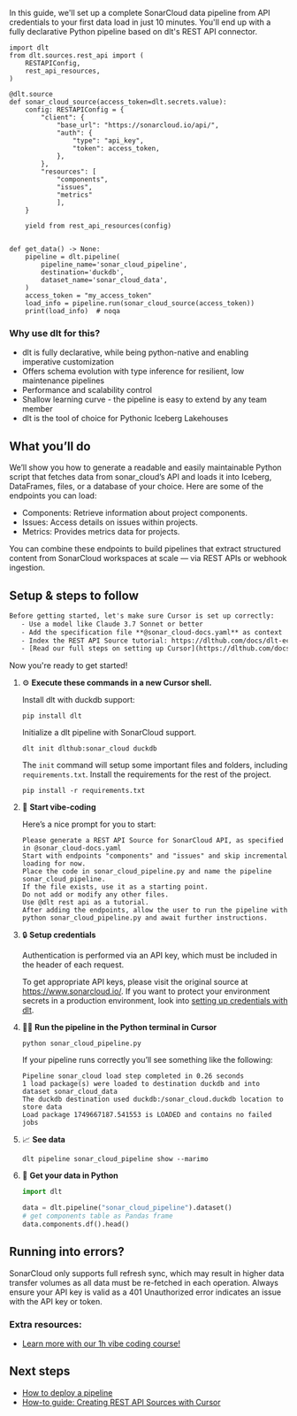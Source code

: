 In this guide, we'll set up a complete SonarCloud data pipeline from API credentials to your first data load in just 10 minutes. You'll end up with a fully declarative Python pipeline based on dlt's REST API connector.

```python-outcome
import dlt
from dlt.sources.rest_api import (
    RESTAPIConfig,
    rest_api_resources,
)

@dlt.source
def sonar_cloud_source(access_token=dlt.secrets.value):
    config: RESTAPIConfig = {
        "client": {
            "base_url": "https://sonarcloud.io/api/",
            "auth": {
                "type": "api_key",
                "token": access_token,
            },
        },
        "resources": [
            "components",
            "issues",
            "metrics"
            ],
    }

    yield from rest_api_resources(config)


def get_data() -> None:
    pipeline = dlt.pipeline(
        pipeline_name='sonar_cloud_pipeline',
        destination='duckdb',
        dataset_name='sonar_cloud_data', 
    )
    access_token = "my_access_token"
    load_info = pipeline.run(sonar_cloud_source(access_token))
    print(load_info)  # noqa
```

### Why use dlt for this?

- dlt is fully declarative, while being python-native and enabling imperative customization
- Offers schema evolution with type inference for resilient, low maintenance pipelines
- Performance and scalability control
- Shallow learning curve - the pipeline is easy to extend by any team member
- dlt is the tool of choice for Pythonic Iceberg Lakehouses

## What you’ll do

We’ll show you how to generate a readable and easily maintainable Python script that fetches data from sonar_cloud’s API and loads it into Iceberg, DataFrames, files, or a database of your choice. Here are some of the endpoints you can load:

- Components: Retrieve information about project components.
- Issues: Access details on issues within projects.
- Metrics: Provides metrics data for projects.

You can combine these endpoints to build pipelines that extract structured content from SonarCloud workspaces at scale — via REST APIs or webhook ingestion.

## Setup & steps to follow

```default
Before getting started, let's make sure Cursor is set up correctly:
   - Use a model like Claude 3.7 Sonnet or better
   - Add the specification file **@sonar_cloud-docs.yaml** as context
   - Index the REST API Source tutorial: https://dlthub.com/docs/dlt-ecosystem/verified-sources/rest_api/ and add it to context as **@dlt rest api**
   - [Read our full steps on setting up Cursor](https://dlthub.com/docs/dlt-ecosystem/llm-tooling/cursor-restapi#23-configuring-cursor-with-documentation)
```

Now you're ready to get started! 

1. ⚙️ **Execute these commands in a new Cursor shell.**
    
    Install dlt with duckdb support:
    ```shell
    pip install dlt
    ```

    Initialize a dlt pipeline with SonarCloud support.
    ```shell
    dlt init dlthub:sonar_cloud duckdb
    ```

    The `init` command will setup some important files and folders, including `requirements.txt`. Install the requirements for the rest of the project.
    ```shell
    pip install -r requirements.txt
    ```
    
2. 🤠 **Start vibe-coding**
    
    Here’s a nice prompt for you to start: 
    
    ```prompt
    Please generate a REST API Source for SonarCloud API, as specified in @sonar_cloud-docs.yaml 
    Start with endpoints "components" and "issues" and skip incremental loading for now. 
    Place the code in sonar_cloud_pipeline.py and name the pipeline sonar_cloud_pipeline. 
    If the file exists, use it as a starting point. 
    Do not add or modify any other files. 
    Use @dlt rest api as a tutorial. 
    After adding the endpoints, allow the user to run the pipeline with python sonar_cloud_pipeline.py and await further instructions.
    ```

    
3. 🔒 **Setup credentials** 
    
    Authentication is performed via an API key, which must be included in the header of each request.
    
    To get appropriate API keys, please visit the original source at https://www.sonarcloud.io/.
    If you want to protect your environment secrets in a production environment, look into [setting up credentials with dlt](https://dlthub.com/docs/walkthroughs/add_credentials).
    
4. 🏃‍♀️ **Run the pipeline in the Python terminal in Cursor**
    
    ```shell
    python sonar_cloud_pipeline.py
    ```
    
    If your pipeline runs correctly you’ll see something like the following:
    
    ```shell
    Pipeline sonar_cloud load step completed in 0.26 seconds
    1 load package(s) were loaded to destination duckdb and into dataset sonar_cloud_data
    The duckdb destination used duckdb:/sonar_cloud.duckdb location to store data
    Load package 1749667187.541553 is LOADED and contains no failed jobs
    ```
    
5. 📈 **See data**
    
    ```shell
    dlt pipeline sonar_cloud_pipeline show --marimo
    ```
    
6. 🐍 **Get your data in Python**
    
    ```python
    import dlt

   data = dlt.pipeline("sonar_cloud_pipeline").dataset()
   # get components table as Pandas frame
   data.components.df().head()
    ```

## Running into errors?

SonarCloud only supports full refresh sync, which may result in higher data transfer volumes as all data must be re-fetched in each operation. Always ensure your API key is valid as a 401 Unauthorized error indicates an issue with the API key or token.

### Extra resources:

- [Learn more with our 1h vibe coding course!](https://www.youtube.com/watch?v=GGid70rnJuM)

## Next steps

- [How to deploy a pipeline](https://dlthub.com/docs/walkthroughs/deploy-a-pipeline)
- [How-to guide: Creating REST API Sources with Cursor](https://dlthub.com/docs/dlt-ecosystem/llm-tooling/cursor-restapi)